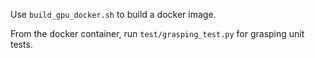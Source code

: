 Use `build_gpu_docker.sh` to build a docker image. 

From the docker container, run `test/grasping_test.py` for grasping unit tests.
